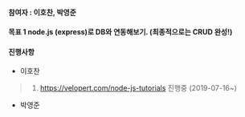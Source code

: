 #### 참여자 : 이호찬, 박영준
#### 목표 1 node.js (express)로 DB와 연동해보기. (최종적으로는 CRUD 완성!)

#### 진행사항

* 이호찬
> 1. https://velopert.com/node-js-tutorials 진행중 (2019-07-16~)

* 박영준
